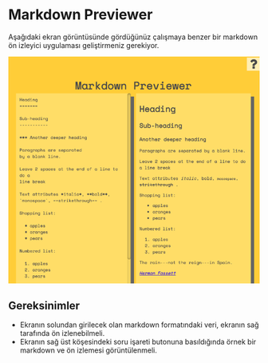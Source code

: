 # Markdown Previewer

Aşağıdaki ekran görüntüsünde gördüğünüz çalışmaya benzer bir markdown ön izleyici uygulaması geliştirmeniz gerekiyor.

![Image](./public/markdown.png)

## Gereksinimler
- Ekranın solundan girilecek olan markdown formatındaki veri, ekranın sağ tarafında ön izlenebilmeli.
- Ekranın sağ üst köşesindeki soru işareti butonuna basıldığında örnek bir markdown ve ön izlemesi görüntülenmeli.